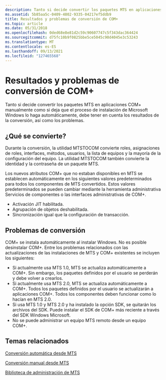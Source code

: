 ```yaml
---
description: Tanto si decide convertir los paquetes MTS en aplicaciones COM+ manualmente como si deja que el proceso de instalación de Microsoft Windows lo haga automáticamente, debe tener en cuenta los resultados de la conversión, así como los problemas.
ms.assetid: 5b85aa5c-0409-4802-9335-04217ef5ddb9
title: Resultados y problemas de conversión de COM+
ms.topic: article
ms.date: 05/31/2018
ms.openlocfilehash: 0ded68e8e81d2c59c90607747c5f343dac364424
ms.sourcegitcommit: d75fc10b9f0825bbe5ce5045c90d4045e3c53243
ms.translationtype: MT
ms.contentlocale: es-ES
ms.lasthandoff: 09/13/2021
ms.locfileid: "127465568"
---
```

# <a name="com-conversion-results-and-issues"></a>Resultados y problemas de conversión de COM+

Tanto si decide convertir los paquetes MTS en aplicaciones COM+ manualmente como si deja que el proceso de instalación de Microsoft Windows lo haga automáticamente, debe tener en cuenta los resultados de la conversión, así como los problemas.

## <a name="what-is-converted"></a>¿Qué se convierte?

Durante la conversión, la utilidad MTSTOCOM convierte roles, asignaciones de roles, interfaces, métodos, usuarios, la lista de equipos y la mayoría de la configuración del equipo. La utilidad MTSTOCOM también convierte la identidad y la contraseña de un paquete MTS.

Los nuevos atributos COM+ que no estaban disponibles en MTS se establecen automáticamente en los siguientes valores predeterminados para todos los componentes de MTS convertidos. Estos valores predeterminados se pueden cambiar mediante la herramienta administrativa Servicios de componentes o las interfaces administrativas de COM+.

-   Activación JIT habilitada.
-   Agrupación de objetos deshabilitada.
-   Sincronización igual que la configuración de transacción.

## <a name="conversion-issues"></a>Problemas de conversión

COM+ se instala automáticamente al instalar Windows. No es posible desinstalar COM+. Entre los problemas relacionados con las actualizaciones de las instalaciones de MTS y COM+ existentes se incluyen los siguientes:

-   Si actualmente usa MTS 1.0, MTS se actualiza automáticamente a COM+. Sin embargo, los paquetes definidos por el usuario se perderán y debe volver a crearlos.
-   Si actualmente usa MTS 2.0, MTS se actualiza automáticamente a COM+. Todos los paquetes definidos por el usuario se actualizarán a aplicaciones COM+. Todos los componentes deben funcionar como lo hacían en MTS 2.0.
-   Si usa MTS 1.0 y MTS 2.0 y ha instalado la opción SDK, se quitarán los archivos del SDK. Puede instalar el SDK de COM+ más reciente a través del SDK Windows Microsoft.
-   No se puede administrar un equipo MTS remoto desde un equipo COM+.

## <a name="related-topics"></a>Temas relacionados

<dl> <dt>

[Conversión automática desde MTS](automatic-conversion-from-mts.md)
</dt> <dt>

[Conversión manual desde MTS](manual-conversion-from-mts.md)
</dt> <dt>

[Biblioteca de administración de MTS](mts-administration-library.md)
</dt> </dl>

 

 



